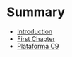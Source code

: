 # Summary

* [Introduction](README.md)
* [First Chapter](chapter1.md)
* [Plataforma C9](plataforma-c9.md)

